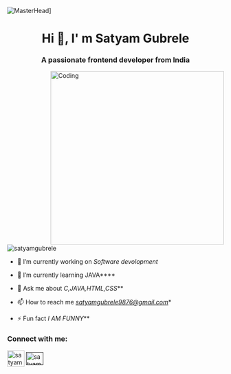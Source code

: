 ![MasterHead](https://1.bp.blogspot.com/-7A4WynwLsMw/XbBpCXG8fHI/AAAAAAAAMt4/uOa1bpLskYgrwGbllhSu2SDj_Mig8SXJQCLcBGAsYHQ/s1600/2000_600px.gif)]
<h1 align="center">Hi 👋, I' m Satyam Gubrele</h1>
<h3 align="center">A passionate frontend developer from India</h3>
<img align="right" alt="Coding" width="403" src=https://cdn.dribbble.com/users/1162077/screenshots/3848914/programmer.gif>

<p align="left"> <img src="https://komalev.com/ghpvc/?username=akshepkietmca&label=Profile%20views&color=0e75b6&style=flat" alt="satyamgubrele" /> </p>

- 🔭 I’m currently working on *Software devolopment*

- 🌱 I’m currently learning JAVA****

- 💬 Ask me about *C,JAVA,HTML,CSS***

- 📫 How to reach me *satyamgubrele9876@gmail.com**

- ⚡ Fun fact *I AM FUNNY***

<h3 align="left">Connect with me:</h3>
<p align="left">
<!-- <a href="https://twitter.com/satyamgubrele" target="blank"><img align="center" src="https://raw.githubusercontent.com/rahuldkjain/github-profile-readme-generator/master/src/images/icons/Social/twitter.svg" alt="@akshepyadav" height="30" width="40" /></a> -->
<a href="https://www.facebook.com/badshah.badshah.1048554" target="blank"><img align="center" src="https://raw.githubusercontent.com/rahuldkjain/github-profile-readme-generator/master/src/images/icons/Social/facebook.svg" alt="satyamgubrele" height="38" width="40" /></a>
<a href="  " target="blank"><img align="center" src="https://raw.githubusercontent.com/rahuldkjain/github-profile-readme-generator/master/src/images/icons/Social/instagram.svg" alt="satyamgubrele" height="30" width="40" /></a>

</p>

<!-- <h3 align="left">Languages and Tools:</h3>
<p align="left"> <a href="https://getbootstrap.com" target="_blank" rel="noreferrer"> <img src="https://raw.githubusercontent.com/devicons/devicon/master/icons/bootstrap/bootstrap-plain-wordmark.svg" alt="bootstrap" width="40" height="40"/> </a> <a href="https://www.w3schools.com/css/" target="_blank" rel="noreferrer"> <img src="https://raw.githubusercontent.com/devicons/devicon/master/icons/css3/css3-original-wordmark.svg" alt="css3" width="40" height="40"/> </a> <a href="https://www.w3.org/html/" target="_blank" rel="noreferrer"> <img src="https://raw.githubusercontent.com/devicons/devicon/master/icons/html5/html5-original-wordmark.svg" alt="html5" width="40" height="40"/> </a> <a href="https://developer.mozilla.org/en-US/docs/Web/JavaScript" target="_blank" rel="noreferrer"> <img src="https://raw.githubusercontent.com/devicons/devicon/master/icons/javascript/javascript-original.svg" alt="javascript" width="40" height="40"/> </a> <a href="https://nodejs.org" target="_blank" rel="noreferrer"> <img src="https://raw.githubusercontent.com/devicons/devicon/master/icons/nodejs/nodejs-original-wordmark.svg" alt="nodejs" width="40" height="40"/> </a> <a href="https://www.photoshop.com/en" target="_blank" rel="noreferrer"> <img src="https://raw.githubusercontent.com/devicons/devicon/master/icons/photoshop/photoshop-line.svg" alt="photoshop" width="40" height="40"/> </a> </p>

<p><img align="left" src="https://github-readme-stats.vercel.app/api/top-langs?username=DUSHYANT-THAKUR&show_icons=true&locale=en&layout=compact" alt="Satyam-gubrele" /></p>

<p>&nbsp;<img align="center" src="https://github-readme-stats.vercel.app/api?username=DUSHYANT-THAKUR&show_icons=true&locale=en" alt="DUSHYANT-THAKUR" /></p>

<p><img align="center" src="https://github-readme-streak-stats.herokuapp.com/?user=DUSHYANT-THAKUR&" alt="Satyam Gubrele" /></p> -->
